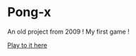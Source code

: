 # Pong-x

An old project from 2009 ! My first game !

<a href="https://arthurlacoste.github.io/pong-x/">Play to it here</a>
